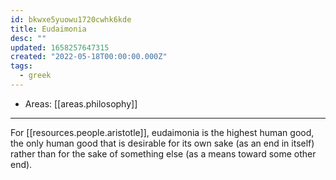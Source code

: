 ```yaml
---
id: bkwxe5yuowu1720cwhk6kde
title: Eudaimonia
desc: ""
updated: 1658257647315
created: "2022-05-18T00:00:00.000Z"
tags:
  - greek
---
```


- Areas: [[areas.philosophy]]

---

For [[resources.people.aristotle]], eudaimonia is the highest human good, the only human good that is desirable for its own sake (as an end in itself) rather than for the sake of something else (as a means toward some other end).
